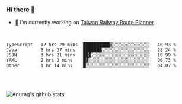 ### Hi there 👋

- 🔭 I’m currently working on [Taiwan Railway Route Planner](https://github.com/Taiwan-Railway-Route-Planner)

<br/>

<!--START_SECTION:waka-->
```text
TypeScript   12 hrs 29 mins  ██████████▒░░░░░░░░░░░░░░   40.93 % 
Java         8 hrs 37 mins   ███████░░░░░░░░░░░░░░░░░░   28.24 % 
JSON         3 hrs 21 mins   ██▓░░░░░░░░░░░░░░░░░░░░░░   10.99 % 
YAML         2 hrs 3 mins    █▓░░░░░░░░░░░░░░░░░░░░░░░   06.73 % 
Other        1 hr 14 mins    █░░░░░░░░░░░░░░░░░░░░░░░░   04.07 % 
```
<!--END_SECTION:waka-->

<br/>
<br/>

![Anurag's github stats](https://github-readme-stats.vercel.app/api?username=DepickereSven&show_icons=true&theme=tokyonight)



<!--
**DepickereSven/DepickereSven** is a ✨ _special_ ✨ repository because its `README.md` (this file) appears on your GitHub profile.

Here are some ideas to get you started:

- 🔭 I’m currently working on ...
- 🌱 I’m currently learning ...
- 👯 I’m looking to collaborate on ...
- 🤔 I’m looking for help with ...
- 💬 Ask me about ...
- 📫 How to reach me: ...
- 😄 Pronouns: ...
- ⚡ Fun fact: ...
-->
